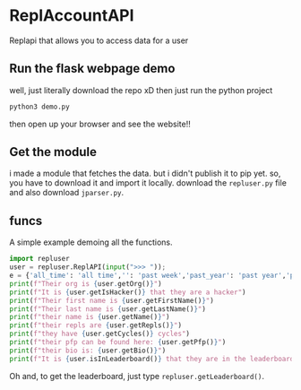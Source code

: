 # ReplAccountAPI
Replapi that allows you to access data for a user 
## Run the flask webpage demo
well, just literally download the repo xD
then just run the python project
```sh
python3 demo.py
```
then open up your browser and see the website!!
## Get the module
i made a module that fetches the data.
but i didn't publish it to pip yet.
so, you have to download it and import it locally.
download the `repluser.py` file and also download `jparser.py`.

## funcs
A simple example demoing all the functions.
```py
import repluser
user = repluser.ReplAPI(input(">>> ")); 
e = {'all_time': 'all time','': 'past week','past_year': 'past year','past_30_days': 'past 30 days'}
print(f"Their org is {user.getOrg()}") 
print(f"It is {user.getIsHacker()} that they are a hacker")
print(f"Their first name is {user.getFirstName()}") 
print(f"Their last name is {user.getLastName()}") 
print(f"their name is {user.getName()}") 
print(f"their repls are {user.getRepls()}") 
print(f"they have {user.getCycles()} cycles") 
print(f"their pfp can be found here: {user.getPfp()}")
print(f"their bio is: {user.getBio()}")
print(f"It is {user.isInLeaderboard()} that they are in the leaderboard.")
```
Oh and, to get the leaderboard, just type `repluser.getLeaderboard()`.

